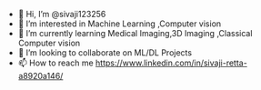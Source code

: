 - 👋 Hi, I’m @sivaji123256
- 👀 I’m interested in Machine Learning ,Computer vision
- 🌱 I’m currently learning Medical Imaging,3D Imaging ,Classical Computer vision
- 💞️ I’m looking to collaborate on ML/DL Projects
- 📫 How to reach me https://www.linkedin.com/in/sivaji-retta-a8920a146/

<!---
sivaji123256/sivaji123256 is a ✨ special ✨ repository because its `README.md` (this file) appears on your GitHub profile.
You can click the Preview link to take a look at your changes.
--->
